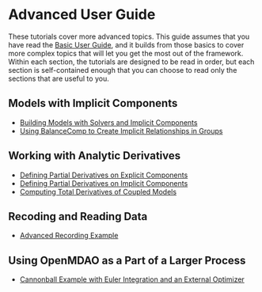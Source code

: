 <!-- #region -->
# Advanced User Guide

These tutorials cover more advanced topics. This guide assumes that you have read the [Basic User Guide](../basic_user_guide/basic_user_guide.md), and it builds from those basics to cover more complex topics that will let you get the most out of the framework. Within each section, the tutorials are designed to be read in order, but each section is self-contained enough that you can choose to read only the sections that are useful to you.


## Models with Implicit Components
- [Building Models with Solvers and Implicit Components](models_implicit_components/models_with_solvers_implicit.ipynb)
- [Using BalanceComp to Create Implicit Relationships in Groups](models_implicit_components/implicit_with_balancecomp.ipynb)

## Working with Analytic Derivatives
- [Defining Partial Derivatives on Explicit Components](analytic_derivatives/partial_derivs_explicit.ipynb)
- [Defining Partial Derivatives on Implicit Components](analytic_derivatives/partial_derivs_implicit.ipynb)
- [Computing Total Derivatives of Coupled Models](analytic_derivatives/derivs_of_coupled_systems.ipynb)

## Recoding and Reading Data

- [Advanced Recording Example](recording/advanced_case_recording.ipynb)

## Using OpenMDAO as a Part of a Larger Process
- [Cannonball Example with Euler Integration and an External Optimizer](example/euler_integration_example.ipynb)
<!-- #endregion -->